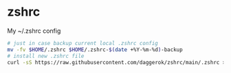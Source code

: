 # zshrc
My ~/.zshrc config

```bash
# just in case backup current local .zshrc config
mv -fv $HOME/.zshrc $HOME/.zshrc-$(date +%Y-%m-%d)-backup
# install new .zshrc file
curl -sS https://raw.githubusercontent.com/daggerok/zshrc/main/.zshrc >> $HOME/.zshrc
```
